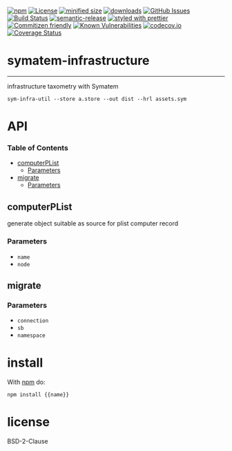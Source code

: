 [![npm](https://img.shields.io/npm/v/symatem-infrastructure.svg)](https://www.npmjs.com/package/symatem-infrastructure)
[![License](https://img.shields.io/badge/License-BSD%203--Clause-blue.svg)](https://opensource.org/licenses/BSD-3-Clause)
[![minified size](https://badgen.net/bundlephobia/min/symatem-infrastructure)](https://bundlephobia.com/result?p=symatem-infrastructure)
[![downloads](http://img.shields.io/npm/dm/symatem-infrastructure.svg?style=flat-square)](https://npmjs.org/package/symatem-infrastructure)
[![GitHub Issues](https://img.shields.io/github/issues/arlac77/symatem-infrastructure.svg?style=flat-square)](https://github.com/arlac77/symatem-infrastructure/issues)
[![Build Status](https://secure.travis-ci.org/arlac77/symatem-infrastructure.png)](http://travis-ci.org/arlac77/symatem-infrastructure)
[![semantic-release](https://img.shields.io/badge/%20%20%F0%9F%93%A6%F0%9F%9A%80-semantic--release-e10079.svg)](https://github.com/arlac77/symatem-infrastructure)
[![styled with prettier](https://img.shields.io/badge/styled_with-prettier-ff69b4.svg)](https://github.com/prettier/prettier)
[![Commitizen friendly](https://img.shields.io/badge/commitizen-friendly-brightgreen.svg)](http://commitizen.github.io/cz-cli/)
[![Known Vulnerabilities](https://snyk.io/test/github/arlac77/symatem-infrastructure/badge.svg)](https://snyk.io/test/github/arlac77/symatem-infrastructure)
[![codecov.io](http://codecov.io/github/arlac77/symatem-infrastructure/coverage.svg?branch=master)](http://codecov.io/github/arlac77/symatem-infrastructure?branch=master)
[![Coverage Status](https://coveralls.io/repos/arlac77/symatem-infrastructure/badge.svg)](https://coveralls.io/r/arlac77/symatem-infrastructure)

# symatem-infrastructure

* * *

infrastructure taxometry with Symatem

```shell
sym-infra-util --store a.store --out dist --hrl assets.sym
```

# API

<!-- Generated by documentation.js. Update this documentation by updating the source code. -->

### Table of Contents

-   [computerPList](#computerplist)
    -   [Parameters](#parameters)
-   [migrate](#migrate)
    -   [Parameters](#parameters-1)

## computerPList

generate object suitable as source for plist computer record

### Parameters

-   `name`  
-   `node`  

## migrate

### Parameters

-   `connection`  
-   `sb`  
-   `namespace`  

# install

With [npm](http://npmjs.org) do:

```shell
npm install {{name}}
```

# license

BSD-2-Clause
